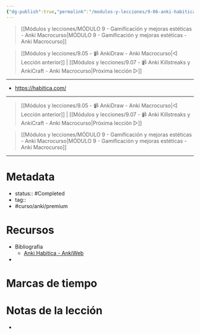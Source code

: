 ```yaml
---
{"dg-publish":true,"permalink":"/modulos-y-lecciones/9-06-anki-habitica-for-2-1-anki-macrocurso/","noteIcon":"","updated":"2024-05-22T13:35:19.304+02:00"}
---
```



> [[Módulos y lecciones/MÓDULO 9 - Gamificación y mejoras estéticas - Anki Macrocurso\|MÓDULO 9 - Gamificación y mejoras estéticas - Anki Macrocurso]]

> [[Módulos y lecciones/9.05 - 📹 AnkiDraw - Anki Macrocurso\|◁ Lección anterior]] | [[Módulos y lecciones/9.07 - 📹 Anki Killstreaks y AnkiCraft - Anki Macrocurso\|Próxima lección ▷]]

---

- https://habitica.com/




---

> [[Módulos y lecciones/9.05 - 📹 AnkiDraw - Anki Macrocurso\|◁ Lección anterior]] | [[Módulos y lecciones/9.07 - 📹 Anki Killstreaks y AnkiCraft - Anki Macrocurso\|Próxima lección ▷]]

> [[Módulos y lecciones/MÓDULO 9 - Gamificación y mejoras estéticas - Anki Macrocurso\|MÓDULO 9 - Gamificación y mejoras estéticas - Anki Macrocurso]]

---

# Metadata
- status:: #Completed 
- tag:: 
- #curso/anki/premium  

# Recursos
- Bibliografía
	- [Anki Habitica - AnkiWeb](https://ankiweb.net/shared/info/1758045507)
- 

# Marcas de tiempo


# Notas de la lección
- 